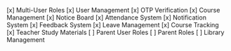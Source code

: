 [x] Multi-User Roles
[x] User Management
[x] OTP Verification
[x] Course Management
[x] Notice Board
[x] Attendance System
[x] Notification System
[x] Feedback System
[x] Leave Management
[x] Course Tracking
[x] Teacher Study Materials
[ ] Parent User Roles
[ ] Parent Roles
[ ] Library Management
